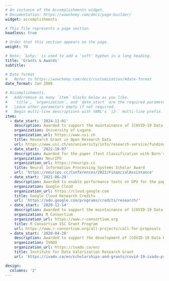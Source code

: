 ```yaml
---
# An instance of the Accomplishments widget.
# Documentation: https://wowchemy.com/docs/page-builder/
widget: accomplishments

# This file represents a page section.
headless: true

# Order that this section appears on the page.
weight: 70

# Note: `&shy;` is used to add a 'soft' hyphen in a long heading.
title: 'Grants & Awards'
subtitle:

# Date format
#   Refer to https://wowchemy.com/docs/customization/#date-format
date_format: Jan 2006

# Accomplishments.
#   Add/remove as many `item` blocks below as you like.
#   `title`, `organization`, and `date_start` are the required parameters.
#   Leave other parameters empty if not required.
#   Begin multi-line descriptions with YAML's `|2-` multi-line prefix.
item:
  - date_start: '2024-11-01'
    description: Awarded to support the maintainance of [COVID-19 Data Hub]({{< relref "/publication/a-worldwide-epidemiological-database-for-covid-19-at-fine-grained-spatial-resolution" >}})
    organization: University of Lugano
    organization_url: https://www.usi.ch
    title: Research Grant in Open Research Data
    url: https://www.usi.ch/en/university/info/research-service/funding-opportunities/call-projects-open-science-open-research-data
  - date_start: '2022-10-07'
    description: Awarded for the paper [Text Classification with Born's Rule]({{< relref "/publication/text-classification-with-born-rule" >}})
    organization: NeurIPS
    organization_url: https://neurips.cc
    title: Neural Information Processing Systems Scholar Award
    url: 'https://neurips.cc/Conferences/2022/FinancialAssistance'
  - date_start: '2021-06-29'
    description: Awarded to enable performance tests on GPU for the paper [Text Classification with Born's Rule]({{< relref "/publication/text-classification-with-born-rule" >}})
    organization: Google Cloud
    organization_url: https://cloud.google.com
    title: Google Cloud Research Credits
    url: 'https://edu.google.com/programs/credits/research/'
  - date_start: '2020-12-14'
    description: Awarded to support the maintainance of [COVID-19 Data Hub]({{< relref "/publication/a-worldwide-epidemiological-database-for-covid-19-at-fine-grained-spatial-resolution" >}})
    organization: R Consortium
    organization_url: https://www.r-consortium.org
    title: R Consortium ISC Grant Program
    url: https://www.r-consortium.org/all-projects/call-for-proposals
  - date_start: '2020-04-28'
    description: Awarded to support the development of [COVID-19 Data Hub]({{< relref "/publication/a-worldwide-epidemiological-database-for-covid-19-at-fine-grained-spatial-resolution" >}})
    organization: IVADO
    organization_url: https://ivado.ca/en/
    title: Institute for Data Valorization Research Grant
    url: 'https://ivado.ca/en/scholarships-and-grants/covid-19-ivado-projects-and-initiatives/'

design:
  columns: '2'
---
```

